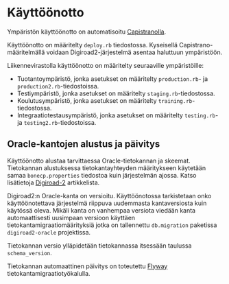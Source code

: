 Käyttöönotto
============

Ympäristön käyttöönotto on automatisoitu [Capistranolla](http://capistranorb.com/).

Käyttöönotto on määritelty `deploy.rb` tiedostossa. Kyseisellä Capistrano-määritelmällä voidaan Digiroad2-järjestelmä asentaa haluttuun ympäristöön.

Liikennevirastolla käyttöönotto on määritelty seuraaville ympäristöille:
* Tuotantoympäristö, jonka asetukset on määritelty `production.rb`- ja `production2.rb`-tiedostoissa.
* Testiympäristö, jonka asetukset on määritelty `staging.rb`-tiedostossa.
* Koulutusympäristö, jonka asetukset on määritelty `training.rb`-tiedostossa.
* Integraatiotestausympäristö, jonka asetukset on määritelty `testing.rb`- ja `testing2.rb`-tiedostoissa.

Oracle-kantojen alustus ja päivitys
-------------------------------------

Käyttöönotto alustaa tarvittaessa Oracle-tietokannan ja skeemat. Tietokannan alustuksessa tietokantayhteyden määritykseen käytetään samaa `bonecp.properties` tiedostoa kuin järjestelmän ajossa. Katso lisätietoja [Digiroad-2](README.md) artikkelista.

Digiroad2:n Oracle-kanta on versioitu. Käyttöönotossa tarkistetaan onko käyttöönotettava järjestelmä riippuva uudemmasta kantaversiosta kuin käytössä oleva. Mikäli kanta on vanhempaa versiota viedään kanta automaattisesti uusimpaan versioon käyttäen tietokantamigraatiomäärityksiä jotka on tallennettu `db.migration` paketissa `digiroad2-oracle` projektissa.

Tietokannan versio ylläpidetään tietokannassa itsessään taulussa `schema_version`.

Tietokannan automaattinen päivitys on toteutettu [Flyway](http://flywaydb.org/) tietokantamigraatiotyökalulla.
